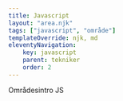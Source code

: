 ```yaml
---
title: Javascript
layout: "area.njk"
tags: ["javascript", "område"]
templateOverride: njk, md
eleventyNavigation:
    key: javascript
    parent: tekniker
    order: 2
---
```


Områdesintro JS